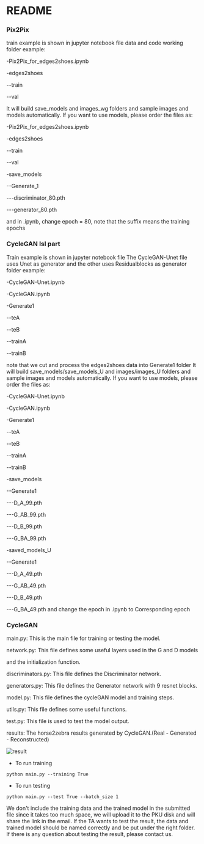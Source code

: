 # README

### Pix2Pix

train example is shown in jupyter notebook file
data and code working folder example:

  -Pix2Pix_for_edges2shoes.ipynb
  
  -edges2shoes
  
  --train
  
  --val
  
It will build save_models and images_wg folders and sample images and models automatically.
If you want to use models, please order the files as:
  
  -Pix2Pix_for_edges2shoes.ipynb
  
  -edges2shoes
  
  --train
  
  --val
  
  -save_models
  
  --Generate_1
  
  ---discriminator_80.pth
  
  ---generator_80.pth

and in .ipynb, change epoch = 80, note that the suffix means the training epochs

### CycleGAN lsl part

Train example is shown in jupyter notebook file
The CycleGAN-Unet file uses Unet as generator and the other uses Residualblocks as generator 
folder example:

  -CycleGAN-Unet.ipynb

  -CycleGAN.ipynb

  -Generate1

  --teA

  --teB
  
  --trainA
  
  --trainB

note that we cut and process the edges2shoes data into Generate1 folder
It will build save_models/save_models_U and images/images_U folders and sample images and models automatically.
If you want to use models, please order the files as:

  -CycleGAN-Unet.ipynb

  -CycleGAN.ipynb

  -Generate1

  --teA

  --teB
  
  --trainA
  
  --trainB
  
  -save_models
  
  --Generate1
  
  ---D_A_99.pth
  
  ---G_AB_99.pth
  
  ---D_B_99.pth
  
  ---G_BA_99.pth
  
  -saved_models_U
  
  --Generate1
  
  ---D_A_49.pth
  
  ---G_AB_49.pth
  
  ---D_B_49.pth
  
  ---G_BA_49.pth
 and change the epoch in .ipynb to Corresponding epoch
  
### CycleGAN

main.py:  This is the main file for training or testing the model.

network.py:  This file defines some useful layers used in the G and D models

and the initialization function.

discriminators.py:  This file defines the Discriminator network.

generators.py:  This file defines the Generator network with 9 resnet blocks.

model.py:  This file defines the cycleGAN model and training steps.

utils.py:  This file defines some useful functions.

test.py:  This file is used to test the model output.

results:  The horse2zebra results generated by CycleGAN.(Real - Generated - Reconstructed)

![result](C:\Users\徐锦成\Desktop\result.jpg)

- To run training

```
python main.py --training True
```

- To run testing

```
python main.py --test True --batch_size 1
```

We don't include the training data and the trained model in the submitted file since it takes too much space, we will upload it to the PKU disk and will share the link in the email. If the TA wants to test the result, the data and trained model should be named correctly and be put under the right folder. If there is any question about testing the result, please contact us.
